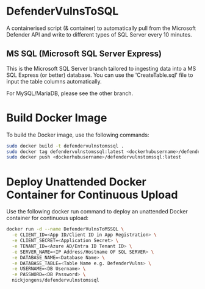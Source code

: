 # DefenderVulnsToSQL
A containerised script (&amp; container) to automatically pull from the Microsoft Defender API and write to different types of SQL Server every 10 minutes. 

## MS SQL (Microsoft SQL Server Express) 
This is the Microsoft SQL Server branch tailored to ingesting data into a MS SQL Express (or better) database. 
You can use the 'CreateTable.sql' file to input the table columns automatically.

For MySQL/MariaDB, please see the other branch.

# Build Docker Image

To build the Docker image, use the following commands:

```bash
sudo docker build -t defendervulnstomssql .
sudo docker tag defendervulnstomssql:latest <dockerhubusername>/defendervulnstomssql:latest
sudo docker push <dockerhubusername>/defendervulnstomssql:latest
```

# Deploy Unattended Docker Container for Continuous Upload
Use the following docker run command to deploy an unattended Docker container for continuous upload:

```bash
docker run -d --name DefenderVulnsToMSSQL \
  -e CLIENT_ID=<App ID/Client ID in App Registration> \
  -e CLIENT_SECRET=<Application Secret> \
  -e TENANT_ID=<Azure AD/Entra ID Tenant ID> \
  -e SERVER_NAME=<IP Address/Hostname OF SQL SERVER> \
  -e DATABASE_NAME=<Database Name> \
  -e DATABASE_TABLE=<Table Name e.g. DefenderVulns> \
  -e USERNAME=<DB Username> \
  -e PASSWORD=<DB Password> \
  nickjongens/defendervulnstomssql
